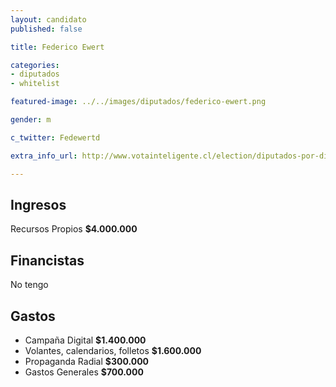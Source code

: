 ```yaml
---
layout: candidato
published: false

title: Federico Ewert 

categories:
- diputados
- whitelist

featured-image: ../../images/diputados/federico-ewert.png

gender: m

c_twitter: Fedewertd

extra_info_url: http://www.votainteligente.cl/election/diputados-por-distrito-5/federico-ewert-daza

---
```



## Ingresos


Recursos Propios **$4.000.000**


## Financistas


No tengo


## Gastos


- Campaña Digital                        **$1.400.000**
- Volantes, calendarios, folletos        **$1.600.000**
- Propaganda Radial                      **$300.000**
- Gastos Generales                       **$700.000**

